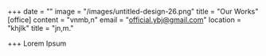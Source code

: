 +++
date = ""
image = "/images/untitled-design-26.png"
title = "Our Works"
[office]
content = "vnmb,n"
email = "official.ybj@gmail.com"
location = "khjlk"
title = "jn,m."

+++
Lorem Ipsum
